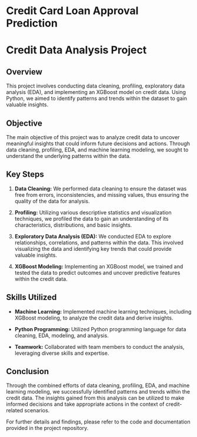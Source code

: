 # Credit Card Loan Approval Prediction
# Credit Data Analysis Project

## Overview
This project involves conducting data cleaning, profiling, exploratory data analysis (EDA), and implementing an XGBoost model on credit data. Using Python, we aimed to identify patterns and trends within the dataset to gain valuable insights.

## Objective
The main objective of this project was to analyze credit data to uncover meaningful insights that could inform future decisions and actions. Through data cleaning, profiling, EDA, and machine learning modeling, we sought to understand the underlying patterns within the data.

## Key Steps
1. **Data Cleaning:** We performed data cleaning to ensure the dataset was free from errors, inconsistencies, and missing values, thus ensuring the quality of the data for analysis.
   
2. **Profiling:** Utilizing various descriptive statistics and visualization techniques, we profiled the data to gain an understanding of its characteristics, distributions, and basic insights.
   
3. **Exploratory Data Analysis (EDA):** We conducted EDA to explore relationships, correlations, and patterns within the data. This involved visualizing the data and identifying key trends that could provide valuable insights.
   
4. **XGBoost Modeling:** Implementing an XGBoost model, we trained and tested the data to predict outcomes and uncover predictive features within the credit data.

## Skills Utilized
- **Machine Learning:** Implemented machine learning techniques, including XGBoost modeling, to analyze the credit data and derive insights.
  
- **Python Programming:** Utilized Python programming language for data cleaning, EDA, modeling, and analysis.
  
- **Teamwork:** Collaborated with team members to conduct the analysis, leveraging diverse skills and expertise.

## Conclusion
Through the combined efforts of data cleaning, profiling, EDA, and machine learning modeling, we successfully identified patterns and trends within the credit data. The insights gained from this analysis can be utilized to make informed decisions and take appropriate actions in the context of credit-related scenarios.

For further details and findings, please refer to the code and documentation provided in the project repository.

